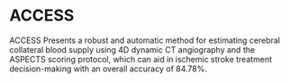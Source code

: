 # ACCESS

ACCESS Presents a robust and automatic method for estimating cerebral collateral blood supply using 4D dynamic CT angiography and the ASPECTS scoring protocol, which can aid in ischemic stroke treatment decision-making with an overall accuracy of 84.78%.
